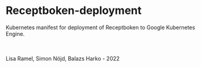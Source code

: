 # Receptboken-deployment

Kubernetes manifest for deployment of Receptboken to Google Kubernetes Engine.


<br>
<br>
Lisa Ramel, Simon Nöjd, Balazs Harko - 2022 
